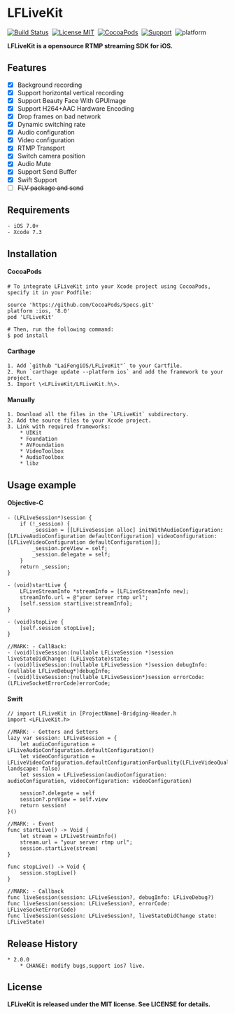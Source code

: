 LFLiveKit
==============

[![Build Status](https://travis-ci.org/LaiFengiOS/LFLiveKit.svg)](https://travis-ci.org/LaiFengiOS/LFLiveKit)&nbsp;
[![License MIT](https://img.shields.io/badge/license-MIT-green.svg?style=flat)](https://raw.githubusercontent.com/chenliming777/LFLiveKit/master/LICENSE)&nbsp;
[![CocoaPods](http://img.shields.io/cocoapods/v/LFLiveKit.svg?style=flat)](http://cocoapods.org/?q=LFLiveKit)&nbsp;
[![Support](https://img.shields.io/badge/ios-7-orange.svg)](https://www.apple.com/nl/ios/)&nbsp;
![platform](https://img.shields.io/badge/platform-ios-ff69b4.svg)&nbsp;


**LFLiveKit is a opensource RTMP streaming SDK for iOS.**  

## Features

- [x] 	Background recording
- [x] 	Support horizontal vertical recording
- [x] 	Support Beauty Face With GPUImage
- [x] 	Support H264+AAC Hardware Encoding
- [x] 	Drop frames on bad network 
- [x] 	Dynamic switching rate
- [x] 	Audio configuration
- [x] 	Video configuration
- [x] 	RTMP Transport
- [x] 	Switch camera position
- [x] 	Audio Mute
- [x] 	Support Send Buffer
- [x] 	Swift Support
- [ ] 	~~FLV package and send~~

## Requirements
    - iOS 7.0+
    - Xcode 7.3
  
## Installation

#### CocoaPods
	# To integrate LFLiveKit into your Xcode project using CocoaPods, specify it in your Podfile:

	source 'https://github.com/CocoaPods/Specs.git'
	platform :ios, '8.0'
	pod 'LFLiveKit'
	
	# Then, run the following command:
	$ pod install


#### Carthage
    1. Add `github "LaiFengiOS/LFLiveKit"` to your Cartfile.
    2. Run `carthage update --platform ios` and add the framework to your project.
    3. Import \<LFLiveKit/LFLiveKit.h\>.


#### Manually

    1. Download all the files in the `LFLiveKit` subdirectory.
    2. Add the source files to your Xcode project.
    3. Link with required frameworks:
        * UIKit
        * Foundation
        * AVFoundation
        * VideoToolbox
        * AudioToolbox
        * libz
	
## Usage example 

#### Objective-C

    - (LFLiveSession*)session {
        if (!_session) {
            _session = [[LFLiveSession alloc] initWithAudioConfiguration:[LFLiveAudioConfiguration defaultConfiguration] videoConfiguration:[LFLiveVideoConfiguration defaultConfiguration]];
            _session.preView = self;
            _session.delegate = self;
        }
        return _session;
    }
        
    - (void)startLive {	
        LFLiveStreamInfo *streamInfo = [LFLiveStreamInfo new];
        streamInfo.url = @"your server rtmp url";
        [self.session startLive:streamInfo];
    }

    - (void)stopLive {
        [self.session stopLive];
    }

    //MARK: - CallBack:
    - (void)liveSession:(nullable LFLiveSession *)session liveStateDidChange: (LFLiveState)state;
    - (void)liveSession:(nullable LFLiveSession *)session debugInfo:(nullable LFLiveDebug*)debugInfo;
    - (void)liveSession:(nullable LFLiveSession*)session errorCode:(LFLiveSocketErrorCode)errorCode;

#### Swift

    // import LFLiveKit in [ProjectName]-Bridging-Header.h
    import <LFLiveKit.h> 

    //MARK: - Getters and Setters
    lazy var session: LFLiveSession = {
        let audioConfiguration = LFLiveAudioConfiguration.defaultConfiguration()
        let videoConfiguration = LFLiveVideoConfiguration.defaultConfigurationForQuality(LFLiveVideoQuality.Low3, landscape: false)
        let session = LFLiveSession(audioConfiguration: audioConfiguration, videoConfiguration: videoConfiguration)
            
        session?.delegate = self
        session?.preView = self.view
        return session!
    }()

    //MARK: - Event
    func startLive() -> Void { 
        let stream = LFLiveStreamInfo()
        stream.url = "your server rtmp url";
        session.startLive(stream)
    }

    func stopLive() -> Void {
        session.stopLive()
    }

    //MARK: - Callback
    func liveSession(session: LFLiveSession?, debugInfo: LFLiveDebug?) 
    func liveSession(session: LFLiveSession?, errorCode: LFLiveSocketErrorCode)
    func liveSession(session: LFLiveSession?, liveStateDidChange state: LFLiveState)


## Release History
    * 2.0.0
        * CHANGE: modify bugs,support ios7 live.


## License
 **LFLiveKit is released under the MIT license. See LICENSE for details.**




